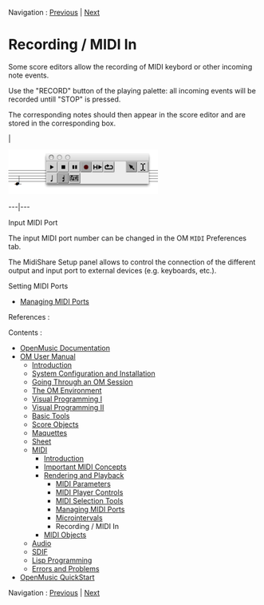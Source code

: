 Navigation : [Previous](Microintervals "page
précédente\(Microintervals\)") | [Next](MIDI-Objects "page
suivante\(MIDI Objects\)")


# Recording / MIDI In

Some score editors allow the recording of MIDI keybord or other incoming note
events.

Use the "RECORD" button of the playing palette: all incoming events will be
recorded untill "STOP" is pressed.

The corresponding notes should then appear in the score editor and are stored
in the corresponding box.

|

![](../res/midi-rec.png)  
  
---|---  
  
Input MIDI Port

The input MIDI port number can be changed in the OM `MIDI` Preferences tab.

The MidiShare Setup panel allows to control the connection of the different
output and input port to external devices (e.g. keyboards, etc.).

Setting MIDI Ports

  * [Managing MIDI Ports](MIDI-Ports)

References :

Contents :

  * [OpenMusic Documentation](OM-Documentation)
  * [OM User Manual](OM-User-Manual)
    * [Introduction](00-Contents)
    * [System Configuration and Installation](Installation)
    * [Going Through an OM Session](Goingthrough)
    * [The OM Environment](Environment)
    * [Visual Programming I](BasicVisualProgramming)
    * [Visual Programming II](AdvancedVisualProgramming)
    * [Basic Tools](BasicObjects)
    * [Score Objects](ScoreObjects)
    * [Maquettes](Maquettes)
    * [Sheet](Sheet)
    * [MIDI](MIDI)
      * [Introduction](Intro)
      * [Important MIDI Concepts](MIDI-Concepts)
      * [Rendering and Playback](MIDI-Playback)
        * [MIDI Parameters](MIDI-Params)
        * [MIDI Player Controls](MIDI-Controls)
        * [MIDI Selection Tools](MIDI-Utils)
        * [Managing MIDI Ports](MIDI-Ports)
        * [Microintervals](Microintervals)
        * Recording / MIDI In
      * [MIDI Objects](MIDI-Objects)
    * [Audio](Audio)
    * [SDIF](SDIF)
    * [Lisp Programming](Lisp)
    * [Errors and Problems](errors)
  * [OpenMusic QuickStart](QuickStart-Chapters)

Navigation : [Previous](Microintervals "page
précédente\(Microintervals\)") | [Next](MIDI-Objects "page
suivante\(MIDI Objects\)")

